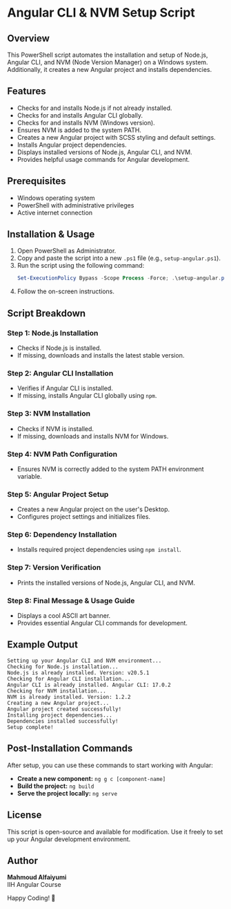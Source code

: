# Angular CLI & NVM Setup Script

## Overview
This PowerShell script automates the installation and setup of Node.js, Angular CLI, and NVM (Node Version Manager) on a Windows system. Additionally, it creates a new Angular project and installs dependencies.

## Features
- Checks for and installs Node.js if not already installed.
- Checks for and installs Angular CLI globally.
- Checks for and installs NVM (Windows version).
- Ensures NVM is added to the system PATH.
- Creates a new Angular project with SCSS styling and default settings.
- Installs Angular project dependencies.
- Displays installed versions of Node.js, Angular CLI, and NVM.
- Provides helpful usage commands for Angular development.

## Prerequisites
- Windows operating system
- PowerShell with administrative privileges
- Active internet connection

## Installation & Usage
1. Open PowerShell as Administrator.
2. Copy and paste the script into a new `.ps1` file (e.g., `setup-angular.ps1`).
3. Run the script using the following command:
   ```powershell
   Set-ExecutionPolicy Bypass -Scope Process -Force; .\setup-angular.ps1
   ```
4. Follow the on-screen instructions.

## Script Breakdown
### Step 1: Node.js Installation
- Checks if Node.js is installed.
- If missing, downloads and installs the latest stable version.

### Step 2: Angular CLI Installation
- Verifies if Angular CLI is installed.
- If missing, installs Angular CLI globally using `npm`.

### Step 3: NVM Installation
- Checks if NVM is installed.
- If missing, downloads and installs NVM for Windows.

### Step 4: NVM Path Configuration
- Ensures NVM is correctly added to the system PATH environment variable.

### Step 5: Angular Project Setup
- Creates a new Angular project on the user's Desktop.
- Configures project settings and initializes files.

### Step 6: Dependency Installation
- Installs required project dependencies using `npm install`.

### Step 7: Version Verification
- Prints the installed versions of Node.js, Angular CLI, and NVM.

### Step 8: Final Message & Usage Guide
- Displays a cool ASCII art banner.
- Provides essential Angular CLI commands for development.

## Example Output
```
Setting up your Angular CLI and NVM environment...
Checking for Node.js installation...
Node.js is already installed. Version: v20.5.1
Checking for Angular CLI installation...
Angular CLI is already installed. Angular CLI: 17.0.2
Checking for NVM installation...
NVM is already installed. Version: 1.2.2
Creating a new Angular project...
Angular project created successfully!
Installing project dependencies...
Dependencies installed successfully!
Setup complete!
```

## Post-Installation Commands
After setup, you can use these commands to start working with Angular:
- **Create a new component:** `ng g c [component-name]`
- **Build the project:** `ng build`
- **Serve the project locally:** `ng serve`

## License
This script is open-source and available for modification. Use it freely to set up your Angular development environment.

## Author
**Mahmoud Alfaiyumi**  
IIH Angular Course

Happy Coding! 🚀


